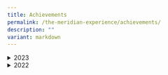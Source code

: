 ```yaml
---
title: Achievements
permalink: /the-meridian-experience/achievements/
description: ""
variant: markdown
---
```

<details>
  <summary>2023</summary>
	<p>test</p>
	<p>test2</p>
	<br>
</details>
<details>
  <summary>2022</summary>
	<h4>CCA - Performing &amp; Visual Arts</h4>
	<h5>SYF Guzheng</h5>
	<p align="justify">We are so proud of you, Team Meridian Guzheng! Months of hard work and effort have paid off, and we totally love the melodious performance that touched and moved us greatly.  
Awesome teamwork children! A big thank you to our dedicated teachers and coach, as well as our parents who supported and cheered the team on. Well done everyone!</p>
	      <img src="/images/The%20Meridian%20Experience/Achievements/Guzheng__1_July_.jpg" style="width:450px;height:250px;float:center">
	<br>
	<h5>SYF Chinese Dance</h5>
	<p align="justify">
What a captivating performance by our Team Meridian's Chinese Dance!&nbsp;❤️ <br>All the hard work and many hours of practice paid off today. We are so proud of our dancers’ determination and perseverance!  
A big thank you to our dedicated teachers and coaches, as well as our parents who supported and encouraged our dancers. Hip hip hurray to Team Meridian's Chinese Dance!</p>
	      <img src="/images/The%20Meridian%20Experience/Achievements/Chinese_Dance___22_July_2022.jpg" style="width:450px;height:250px;float:center">
	<h5>SYF Malay Dance</h5>
	<p align="justify">Swift, light, yet energetic, our Team Meridian’s Malay Dance put up a charming performance! We are so proud of our dancers. They practiced hard and worked as a team to put up the enchanting choreography.  
A big thank you to our dedicated teachers, instructor as well as our parents who are our dancers’ greatest cheer leaders! 3 cheers for Team Meridian’s Malay Dance!</p>
	      <img src="/images/The%20Meridian%20Experience/Achievements/Malay_Dance___22_July_2022.jpg" style="width:450px;height:250px;float:center">
<h5>National Primary Schools Photography Competition</h5>
<p align="justify">
Drum roll please… 🥁<br>
for we are delighted to reveal a piece of wonderful news!
Our student Tan Hong Yu (5CA) from the Media Production Club emerged 2nd Runner-up in the Open Category in the National Primary Schools Photography Competition!<br>
His winning shot was inspired by the artistic look and feel of the architectural design of this newly opened skyscraper, called CapitaSpring. The photo depicted a circular bird’s eye view or holistic view of the 17th floor of the skyscraper. Hong Yu wished to express his impressions of city in nature, by showcasing this unique view of lush greenery nestled in the heart of the Lion City.<br>
We would also like to congratulate Alvi Adly (4CA), Schaffa Sahril (4CA) and Myesha Ambretta (5CA) for being shortlisted for the People's Choice Award. Their submissions depicted the Green Plan pillars of City in Nature and Sustainable Living. Thank you for casting your vote for them!<br>
The students' achievements would not be possible without the support and encouragement from their parents, and their teachers who patiently guided not only in honing their photography skills but also inculcated in them school values such as resilience - which the kids clearly demonstrated. Once again, thank you for supporting our Budding Photographers!</p>
<img src="/images/The%20Meridian%20Experience/Achievements/CCA_Photography_1___28_Aug_2022.jpg" style="width:450px;height:250px;float:center">
	<br><br>
<img src="/images/The%20Meridian%20Experience/Achievements/CCA_Photography_2___28_Aug_2022.jpg" style="width:450px;height:250px;float:center">
<br><br>
<img src="/images/The%20Meridian%20Experience/Achievements/CCA_Photography_3___28_Aug_2022.jpg" style="width:450px;height:250px;float:center">
</details>
